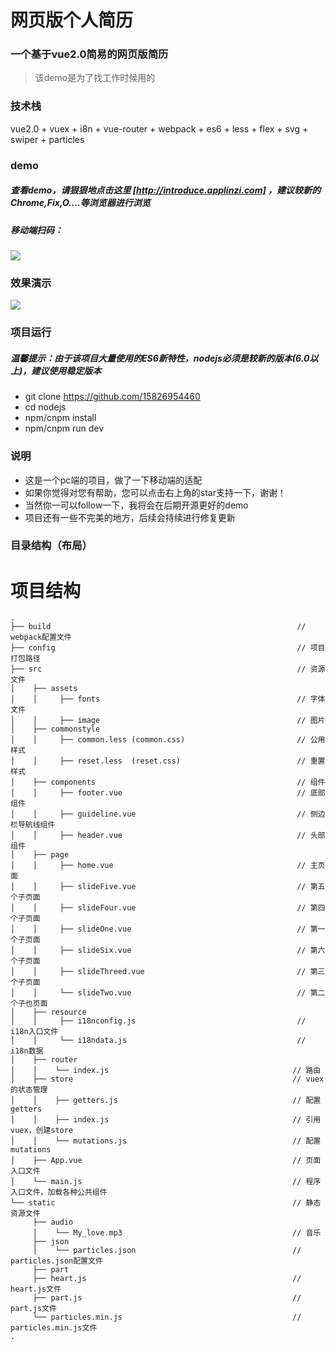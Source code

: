 # 网页版个人简历


### 一个基于vue2.0简易的网页版简历

> 该demo是为了找工作时候用的

### 技术栈

vue2.0 + vuex + i8n + vue-router + webpack + es6 + less + flex + svg + swiper + particles

### demo

##### 查看demo，请狠狠地点击这里 [http://introduce.applinzi.com] ，建议较新的Chrome,Fix,O....等浏览器进行浏览
##### 移动端扫码：
<img src="./static/img/erweima.png"/>

### 效果演示
<img src="./static/img/pc_login.gif"/>


### 项目运行

##### 温馨提示：由于该项目大量使用的ES6新特性，nodejs必须是较新的版本(6.0以上)，建议使用稳定版本

* git clone https://github.com/15826954460
* cd nodejs
* npm/cnpm install
* npm/cnpm run dev

### 说明
* 这是一个pc端的项目，做了一下移动端的适配
* 如果你觉得对您有帮助，您可以点击右上角的star支持一下，谢谢！
* 当然你一可以follow一下，我将会在后期开源更好的demo
* 项目还有一些不完美的地方，后续会持续进行修复更新

### 目录结构（布局）
# 项目结构

```
.
├── build                                                       // webpack配置文件
├── config                                                      // 项目打包路径
├── src                                                         // 资源文件
│    ├── assets
│    │     ├── fonts                                            // 字体文件
│    │     ├── image                                            // 图片
│    ├── commonstyle
│    │     ├── common.less (common.css)                         // 公用样式
│    │     ├── reset.less  (reset.css)                          // 重置样式
│    ├── components                                             // 组件
│    │     ├── footer.vue                                       // 底部组件
│    │     ├── guideline.vue                                    // 侧边栏导航线组件
│    │     ├── header.vue                                       // 头部组件
│    ├── page
│    │     ├── home.vue                                         // 主页面
│    │     ├── slideFive.vue                                    // 第五个子页面
│    │     ├── slideFour.vue                                    // 第四个子页面
│    │     ├── slideOne.vue                                     // 第一个子页面
│    │     ├── slideSix.vue                                     // 第六个子页面
│    │     ├── slideThreed.vue                                  // 第三个子页面
│    │     └── slideTwo.vue                                     // 第二个子也页面
│    ├── resource
│    │     ├── i18nconfig.js                                    // i18n入口文件
│    │     └── i18ndata.js                                      // i18n数据
│    ├── router
│    │    └── index.js                                         // 路由
│    ├── store                                                 // vuex的状态管理
│    │    ├── getters.js                                       // 配置getters
│    │    ├── index.js                                         // 引用vuex，创建store
│    │    └── mutations.js                                     // 配置mutations
│    ├── App.vue                                               // 页面入口文件
│    └── main.js                                               // 程序入口文件，加载各种公共组件
└── static                                                     // 静态资源文件
     ├── audio
     │    └── My_love.mp3                                      // 音乐
     ├── json
     │    └── particles.json                                   // particles.json配置文件
     ├── part
     ├── heart.js                                              // heart.js文件
     ├── part.js                                               // part.js文件
     └── particles.min.js                                      // particles.min.js文件
.

```

